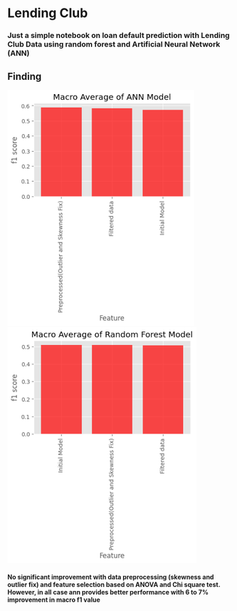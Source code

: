 # Lending Club
### Just a simple notebook on loan default prediction with Lending Club Data using random forest and Artificial Neural Network (ANN)
## Finding
<img src="./resources/ann_results.png" width="419"/> <img src="./resources/rf_results.png" width="425"/> 
#### No significant improvement with data preprocessing (skewness and outlier fix) and feature selection based on ANOVA and Chi square test. However, in all case ann provides better performance with 6 to 7% improvement in macro f1 value
